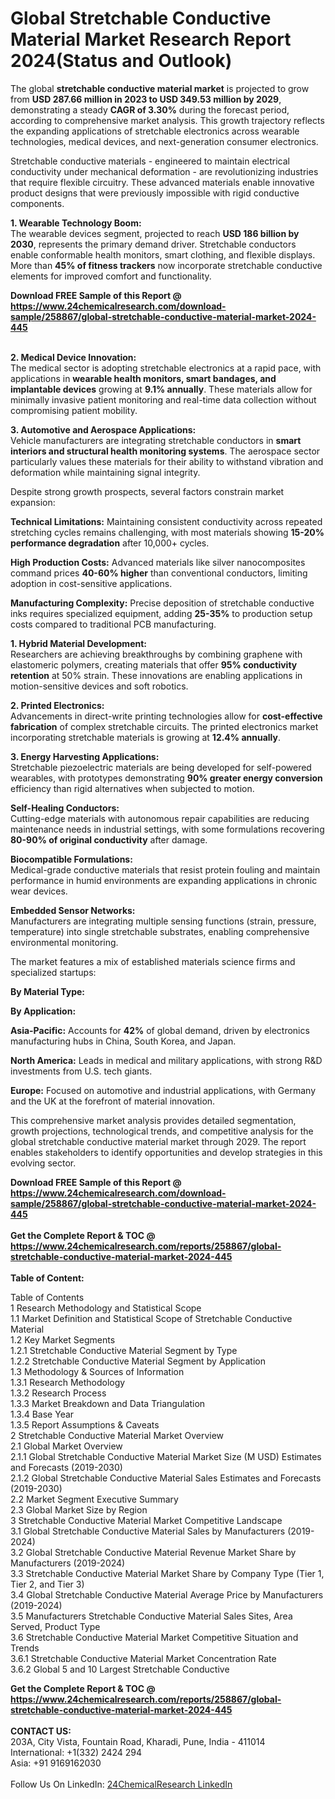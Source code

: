 <h1>Global Stretchable Conductive Material Market Research Report 2024(Status and Outlook)</h1><p>The global <strong>stretchable conductive material market</strong> is projected to grow from <strong>USD 287.66 million in 2023 to USD 349.53 million by 2029</strong>, demonstrating a steady <strong>CAGR of 3.30%</strong> during the forecast period, according to comprehensive market analysis. This growth trajectory reflects the expanding applications of stretchable electronics across wearable technologies, medical devices, and next-generation consumer electronics.</p><p>Stretchable conductive materials - engineered to maintain electrical conductivity under mechanical deformation - are revolutionizing industries that require flexible circuitry. These advanced materials enable innovative product designs that were previously impossible with rigid conductive components.</p><p><strong>1. Wearable Technology Boom:</strong><br>
The wearable devices segment, projected to reach <strong>USD 186 billion by 2030</strong>, represents the primary demand driver. Stretchable conductors enable conformable health monitors, smart clothing, and flexible displays. More than <strong>45% of fitness trackers</strong> now incorporate stretchable conductive elements for improved comfort and functionality.</p><div><b>Download FREE Sample of this Report @ 
            <a href="https://www.24chemicalresearch.com/download-sample/258867/global-stretchable-conductive-material-market-2024-445">
            https://www.24chemicalresearch.com/download-sample/258867/global-stretchable-conductive-material-market-2024-445</a></b></div><br><p><strong>2. Medical Device Innovation:</strong><br>
The medical sector is adopting stretchable electronics at a rapid pace, with applications in <strong>wearable health monitors, smart bandages, and implantable devices</strong> growing at <strong>9.1% annually</strong>. These materials allow for minimally invasive patient monitoring and real-time data collection without compromising patient mobility.</p><p><strong>3. Automotive and Aerospace Applications:</strong><br>
Vehicle manufacturers are integrating stretchable conductors in <strong>smart interiors and structural health monitoring systems</strong>. The aerospace sector particularly values these materials for their ability to withstand vibration and deformation while maintaining signal integrity.</p><p>Despite strong growth prospects, several factors constrain market expansion:</p><p><strong>Technical Limitations:</strong> Maintaining consistent conductivity across repeated stretching cycles remains challenging, with most materials showing <strong>15-20% performance degradation</strong> after 10,000+ cycles.</p><p><strong>High Production Costs:</strong> Advanced materials like silver nanocomposites command prices <strong>40-60% higher</strong> than conventional conductors, limiting adoption in cost-sensitive applications.</p><p><strong>Manufacturing Complexity:</strong> Precise deposition of stretchable conductive inks requires specialized equipment, adding <strong>25-35%</strong> to production setup costs compared to traditional PCB manufacturing.</p><p><strong>1. Hybrid Material Development:</strong><br>
Researchers are achieving breakthroughs by combining graphene with elastomeric polymers, creating materials that offer <strong>95% conductivity retention</strong> at 50% strain. These innovations are enabling applications in motion-sensitive devices and soft robotics.</p><p><strong>2. Printed Electronics:</strong><br>
Advancements in direct-write printing technologies allow for <strong>cost-effective fabrication</strong> of complex stretchable circuits. The printed electronics market incorporating stretchable materials is growing at <strong>12.4% annually</strong>.</p><p><strong>3. Energy Harvesting Applications:</strong><br>
Stretchable piezoelectric materials are being developed for self-powered wearables, with prototypes demonstrating <strong>90% greater energy conversion</strong> efficiency than rigid alternatives when subjected to motion.</p><p><strong>Self-Healing Conductors:</strong><br>
    Cutting-edge materials with autonomous repair capabilities are reducing maintenance needs in industrial settings, with some formulations recovering <strong>80-90% of original conductivity</strong> after damage.</p><p><strong>Biocompatible Formulations:</strong><br>
    Medical-grade conductive materials that resist protein fouling and maintain performance in humid environments are expanding applications in chronic wear devices.</p><p><strong>Embedded Sensor Networks:</strong><br>
    Manufacturers are integrating multiple sensing functions (strain, pressure, temperature) into single stretchable substrates, enabling comprehensive environmental monitoring.</p><p>The market features a mix of established materials science firms and specialized startups:</p><p><strong>By Material Type:</strong></p><p><strong>By Application:</strong></p><p><strong>Asia-Pacific:</strong> Accounts for <strong>42%</strong> of global demand, driven by electronics manufacturing hubs in China, South Korea, and Japan.</p><p><strong>North America:</strong> Leads in medical and military applications, with strong R&amp;D investments from U.S. tech giants.</p><p><strong>Europe:</strong> Focused on automotive and industrial applications, with Germany and the UK at the forefront of material innovation.</p><p>This comprehensive market analysis provides detailed segmentation, growth projections, technological trends, and competitive analysis for the global stretchable conductive material market through 2029. The report enables stakeholders to identify opportunities and develop strategies in this evolving sector.</p><div><b>Download FREE Sample of this Report @ 
            <a href="https://www.24chemicalresearch.com/download-sample/258867/global-stretchable-conductive-material-market-2024-445">
            https://www.24chemicalresearch.com/download-sample/258867/global-stretchable-conductive-material-market-2024-445</a></b></div><br><div><b>Get the Complete Report & TOC @ 
            <a href="https://www.24chemicalresearch.com/reports/258867/global-stretchable-conductive-material-market-2024-445">
            https://www.24chemicalresearch.com/reports/258867/global-stretchable-conductive-material-market-2024-445</a></b></div><br>
            <b>Table of Content:</b><p>Table of Contents<br />
1 Research Methodology and Statistical Scope<br />
1.1 Market Definition and Statistical Scope of Stretchable Conductive Material<br />
1.2 Key Market Segments<br />
1.2.1 Stretchable Conductive Material Segment by Type<br />
1.2.2 Stretchable Conductive Material Segment by Application<br />
1.3 Methodology & Sources of Information<br />
1.3.1 Research Methodology<br />
1.3.2 Research Process<br />
1.3.3 Market Breakdown and Data Triangulation<br />
1.3.4 Base Year<br />
1.3.5 Report Assumptions & Caveats<br />
2 Stretchable Conductive Material Market Overview<br />
2.1 Global Market Overview<br />
2.1.1 Global Stretchable Conductive Material Market Size (M USD) Estimates and Forecasts (2019-2030)<br />
2.1.2 Global Stretchable Conductive Material Sales Estimates and Forecasts (2019-2030)<br />
2.2 Market Segment Executive Summary<br />
2.3 Global Market Size by Region<br />
3 Stretchable Conductive Material Market Competitive Landscape<br />
3.1 Global Stretchable Conductive Material Sales by Manufacturers (2019-2024)<br />
3.2 Global Stretchable Conductive Material Revenue Market Share by Manufacturers (2019-2024)<br />
3.3 Stretchable Conductive Material Market Share by Company Type (Tier 1, Tier 2, and Tier 3)<br />
3.4 Global Stretchable Conductive Material Average Price by Manufacturers (2019-2024)<br />
3.5 Manufacturers Stretchable Conductive Material Sales Sites, Area Served, Product Type<br />
3.6 Stretchable Conductive Material Market Competitive Situation and Trends<br />
3.6.1 Stretchable Conductive Material Market Concentration Rate<br />
3.6.2 Global 5 and 10 Largest Stretchable Conductive </p><div><b>Get the Complete Report & TOC @ 
            <a href="https://www.24chemicalresearch.com/reports/258867/global-stretchable-conductive-material-market-2024-445">
            https://www.24chemicalresearch.com/reports/258867/global-stretchable-conductive-material-market-2024-445</a></b></div><br><b>CONTACT US:</b><br>
            203A, City Vista, Fountain Road, Kharadi, Pune, India - 411014<br>
            International: +1(332) 2424 294<br>
            Asia: +91 9169162030 <br><br>
            Follow Us On LinkedIn: <a href="https://www.linkedin.com/company/24chemicalresearch/">24ChemicalResearch LinkedIn</a>